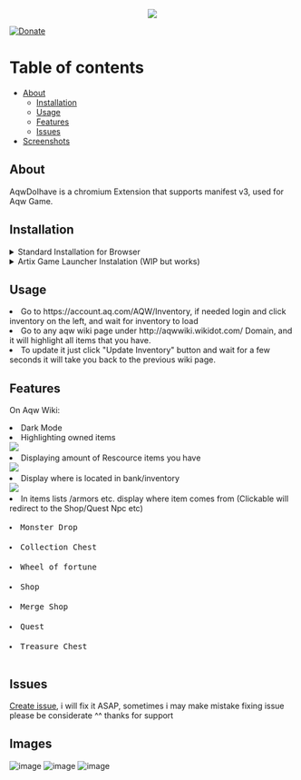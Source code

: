 <p align="center">
  <img src="https://user-images.githubusercontent.com/49029552/201134795-1fb59aad-2f6d-4e22-8364-516c230cde48.png">
</p>
<a href="https://www.paypal.com/donate/?hosted_button_id=4K6AFGLC66YMG" rel="nofollow"><img src="https://camo.githubusercontent.com/2bfa6102e99ff9a137185897b0a566aa0977a4790348c462e6951829e787af8f/68747470733a2f2f696d672e736869656c64732e696f2f62616467652f446f6e6174652d50617950616c2d677265656e2e737667" alt="Donate" data-canonical-src="https://img.shields.io/badge/Donate-PayPal-green.svg" style="max-width: 100%;"></a>

Table of contents
=================

<!--ts-->
   * [About](#about)
     * [Installation](#installation)
     * [Usage](#usage)
     * [Features](#features)
     * [Issues](#issues)
   * [Screenshots](#images)
<!--te-->


## About
AqwDoIhave is a chromium Extension that supports manifest v3, used for Aqw Game.

## Installation
<details><summary>Standard Installation for Browser</summary>
  <pre><li>Download "Extension" folder in any way you preffer</li><li>Go to extensions chrome://extensions, brave://extension etc depending on your browser.</li><li>Enable "Developer mode" on top right.</li><li>Click "Load Unpacked".</li><li>Find "Extension" folder and select it.</li></pre>
</details>
<details><summary>Artix Game Launcher Instalation (WIP but works) </summary>
Follow instructions:
<br><br>
0. Download https://mega.nz/file/pm5FTT6C#TC7nfaxDPFMtq94Y5mkzFWzdF1x9SV4s8Tiyl1eBhT4<br>
1. First right click Artix Launcher and "Open file location"<br>
2. Go to folder rescources and rename app.asar to backup.asar (Just For Safety)<br>
   2.1 if something goes wrong just delete app.asar and rename backup.asar to app.asar then it will work same as originally.<br>
3. Go back to previous folder (Where Artix Launcher Exe is located)<br>
4. Extract ArtixLauncherIntegration.zip there.<br>
5. Go to NewChrome/bin/chrome.exe (Launch it)<br>
6. Proceed with Standard Installation for Browser.<br>
<br>
When it works:<br>
  To Update Inventory click update inventory and login to page, after login you will need to close window, next time you just need to press update inventory and it will take you back to wiki page.
</details>


## Usage
<li>Go to https://account.aq.com/AQW/Inventory, if needed login and click inventory on the left, and wait for inventory to load</li>
<li>Go to any aqw wiki page under http://aqwwiki.wikidot.com/ Domain, and it will highlight all items that you have.</li>
<li>To update it just click "Update Inventory" button and wait for a few seconds it will take you back to the previous wiki page.</li>

## Features
On Aqw Wiki:
<li>Dark Mode
<li>Highlighting owned items  <br><img src="https://user-images.githubusercontent.com/49029552/201154840-3335a319-f75c-4df4-9df9-2d9c197af7f7.png"></li>
<li>Displaying amount of Rescource items you have<br>  <img src="https://user-images.githubusercontent.com/49029552/201155338-df38dc37-ed5b-4bd7-8f9c-b46ff13c2880.png"></li>
<li>Display where is located in bank/inventory<br>  <img src="https://user-images.githubusercontent.com/49029552/201156221-5c5ea680-7e30-4c8e-aa84-c54c40c2d9aa.png"></li>
<li>In items lists /armors etc. display where item comes from (Clickable will redirect to the Shop/Quest Npc etc) <pre><li>Monster Drop <img height=16 src="https://user-images.githubusercontent.com/49029552/201157446-9db442cc-bcc9-498c-9c4e-01632b9345c6.png">
  <li>Collection Chest <img height=16 src="https://user-images.githubusercontent.com/49029552/201368034-c9de9985-2f39-43b4-acff-cecec23e84c7.png">
  <li>Wheel of fortune <img height=16 src="https://user-images.githubusercontent.com/49029552/201368161-cb58f5ff-955b-4583-ad5b-36c95e0b0742.png">
  <li>Shop <img height=16 src="https://user-images.githubusercontent.com/49029552/201368364-c58c29aa-76a1-4619-b5b2-852472e45f76.png">
  <li>Merge Shop <img height=16 src="https://user-images.githubusercontent.com/49029552/201368105-82598ec8-7b8a-4cd2-9eb9-58e8ffaf0d77.png">
  <li>Quest <img height=16 src="https://user-images.githubusercontent.com/49029552/201368293-ad081605-402e-4e0f-8e26-5e9e9ef2a198.png">
  <li>Treasure Chest <img height=16 src="https://user-images.githubusercontent.com/49029552/201368322-9eb3666a-e9bb-4133-8ffa-7a8898b6e672.png">
  </pre>

  </li>





## Issues
[Create issue](https://github.com/DragoNext/AqwDoIhave/issues), i will fix it ASAP, sometimes i may make mistake fixing issue please be considerate ^^ thanks for support



## Images
![image](https://user-images.githubusercontent.com/49029552/201159350-17894958-e2f8-4369-b1b6-0aec0d48972a.png)
![image](https://user-images.githubusercontent.com/49029552/201159676-3b49ce63-eede-4414-874a-12774f461bb8.png)
![image](https://user-images.githubusercontent.com/49029552/201159885-e49e75ef-3616-4f12-8b26-7e5188bb4a63.png)

